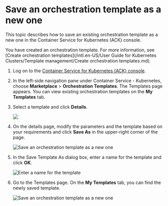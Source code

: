 # Save an orchestration template as a new one

This topic describes how to save an existing orchestration template as a new one in the Container Service for Kubernetes \(ACK\) console.

You have created an orchestration template. For more information, see [Create orchestration templates](/intl.en-US/User Guide for Kubernetes Clusters/Template management/Create orchestration templates.md).

1.  Log on to the [Container Service for Kubernetes \(ACK\) console](https://cs.console.aliyun.com).

2.  In the left-side navigation pane under Container Service - Kubernetes, choose **Marketplace** \> **Orchestration Templates**. The Templates page appears. You can view existing orchestration templates on the **My Templates** tab.

3.  Select a template and click **Details**.

    ![](https://static-aliyun-doc.oss-cn-hangzhou.aliyuncs.com/assets/img/en-US/9165359951/p8844.png)

4.  On the details page, modify the parameters and the template based on your requirements and click **Save As** in the upper-right corner of the page.

    ![Save an orchestration template as a new one](https://static-aliyun-doc.oss-cn-hangzhou.aliyuncs.com/assets/img/en-US/7165359951/p8895.png)

5.  In the Save Template As dialog box, enter a name for the template and click **OK**.

    ![Enter a name for the template](https://static-aliyun-doc.oss-cn-hangzhou.aliyuncs.com/assets/img/en-US/7165359951/p8896.png)

6.  Go to the Templates page. On the **My Templates** tab, you can find the newly saved template.

    ![Save an orchestration template as a new one](https://static-aliyun-doc.oss-cn-hangzhou.aliyuncs.com/assets/img/en-US/7165359951/p8897.png)


